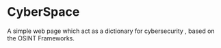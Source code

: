 # CyberSpace
A simple web page which act as a dictionary for cybersecurity , based on the OSINT Frameworks.
